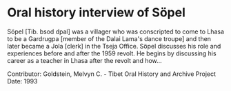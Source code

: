 # Oral history interview of Söpel


Söpel [Tib. bsod dpal] was a villager who was conscripted to come to Lhasa to be a Gardrugpa [member of the Dalai Lama's dance troupe] and then later became a Jola [clerk] in the Tseja Office. Söpel discusses his role and experiences before and after the 1959 revolt. He begins by discussing his career as a teacher in Lhasa after the revolt and how...


Contributor:
                        Goldstein, Melvyn C. - Tibet Oral History and Archive Project  
Date:
1993  
